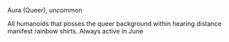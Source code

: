 Aura (Queer), uncommon

All humanoids that posses the queer background within hearing distance manifest rainbow shirts. Always active in June